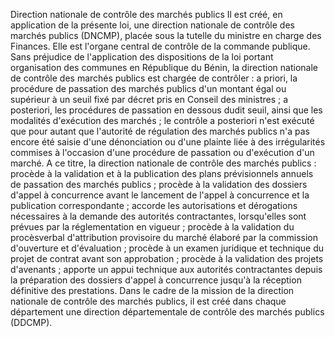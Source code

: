 Direction nationale de contrôle des marchés publics
Il est créé, en application de la présente loi, une direction nationale
de contrôle des marchés publics (DNCMP), placée sous la tutelle du
ministre en charge des Finances. Elle est l'organe central de contrôle
de la commande publique.
Sans préjudice de l'application des dispositions de la loi portant
organisation des communes en République du Bénin, la direction nationale
de contrôle des marchés publics est chargée de contrôler :
a priori, la procédure de passation des marchés publics d'un montant
égal ou supérieur à un seuil fixé par décret pris en Conseil des
ministres ;
a posteriori, les procédures de passation en dessous dudit seuil,
ainsi que les modalités d'exécution des marchés ; le contrôle a
posteriori n'est exécuté que pour autant que l'autorité de
régulation des marchés publics n'a pas encore été saisie d'une
dénonciation ou d'une plainte liée à des irrégularités commises à
l'occasion d'une procédure de passation ou d'exécution d'un marché.
A ce titre, la direction nationale de contrôle des marchés publics :
procède à la validation et à la publication des plans prévisionnels
annuels de passation des marchés publics ;
procède à la validation des dossiers d'appel à concurrence avant le
lancement de l'appel à concurrence et la publication correspondante ;
accorde les autorisations et dérogations nécessaires à la demande des
autorités contractantes, lorsqu'elles sont prévues par la
réglementation en vigueur ;
procède à la validation du procèsverbal d'attribution provisoire du
marché élaboré par la commission d'ouverture et d'évaluation ;
procède à un examen juridique et technique du projet de contrat avant
son approbation ;
procède à la validation des projets d'avenants ;
apporte un appui technique aux autorités contractantes depuis la
préparation des dossiers d'appel à concurrence jusqu'à la réception
définitive des prestations.
Dans le cadre de la mission de la direction nationale de contrôle des
marchés publics, il est créé dans chaque département une direction
départementale de contrôle des marchés publics (DDCMP).